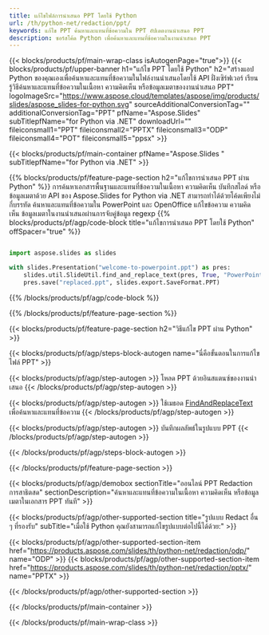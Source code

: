 ```yaml
---
title: แก้ไขไฟล์การนำเสนอ PPT โดยใช้ Python
url: /th/python-net/redaction/ppt/
keywords: แก้ไข PPT ค้นหาและแทนที่ข้อความใน PPT อัปเดตงานนำเสนอ PPT
description: ซอร์สโค้ด Python เพื่อค้นหาและแทนที่ข้อความในงานนำเสนอ PPT
---
```


{{< blocks/products/pf/main-wrap-class isAutogenPage="true">}}
{{< blocks/products/pf/upper-banner h1="แก้ไข PPT โดยใช้ Python" h2="สร้างแอป Python ของคุณเองเพื่อค้นหาและแทนที่ข้อความในไฟล์งานนำเสนอโดยใช้ API ฝั่งเซิร์ฟเวอร์ เรียนรู้วิธีค้นหาและแทนที่ข้อความในเนื้อหา ความคิดเห็น หรือข้อมูลเมตาของงานนำเสนอ PPT" logoImageSrc="https://www.aspose.cloud/templates/aspose/img/products/slides/aspose_slides-for-python.svg" sourceAdditionalConversionTag="" additionalConversionTag="PPT" pfName="Aspose.Slides" subTitlepfName="for Python via .NET" downloadUrl="" fileiconsmall1="PPT" fileiconsmall2="PPTX" fileiconsmall3="ODP" fileiconsmall4="POT" fileiconsmall5="ppsx" >}}

{{< blocks/products/pf/main-container pfName="Aspose.Slides " subTitlepfName="for Python via .NET" >}}

{{% blocks/products/pf/feature-page-section  h2="แก้ไขการนำเสนอ PPT ผ่าน Python" %}}
การค้นหาเอกสารพื้นฐานและแทนที่ข้อความในเนื้อหา ความคิดเห็น บันทึกสไลด์ หรือข้อมูลเมตาด้วย API ของ Aspose.Slides for Python via .NET สามารถทำได้ด้วยโค้ดเพียงไม่กี่บรรทัด ค้นหาและแทนที่ข้อความใน PowerPoint และ OpenOffice แก้ไขข้อความ ความคิดเห็น ข้อมูลเมตาในงานนำเสนอผ่านการจับคู่ข้อมูล regexp
{{% blocks/products/pf/agp/code-block title="แก้ไขการนำเสนอ PPT โดยใช้ Python" offSpacer="true" %}}

```py

import aspose.slides as slides

with slides.Presentation("welcome-to-powerpoint.ppt") as pres:
    slides.util.SlideUtil.find_and_replace_text(pres, True, "PowerPoint", "Aspose.Slides", None)
    pres.save("replaced.ppt", slides.export.SaveFormat.PPT)
```

{{% /blocks/products/pf/agp/code-block %}}

{{% /blocks/products/pf/feature-page-section %}}

{{< blocks/products/pf/feature-page-section  h2="วิธีแก้ไข PPT ผ่าน Python" >}}

{{< blocks/products/pf/agp/steps-block-autogen name="นี่คือขั้นตอนในการแก้ไขไฟล์ PPT" >}}

{{< blocks/products/pf/agp/step-autogen >}}
โหลด PPT ด้วยอินสแตนซ์ของงานนำเสนอ
{{< /blocks/products/pf/agp/step-autogen >}}

{{< blocks/products/pf/agp/step-autogen >}}
ใช้เมธอด [FindAndReplaceText](https://reference.aspose.com/slides/python-net/aspose.slides.util/slideutil/) เพื่อค้นหาและแทนที่ข้อความ
{{< /blocks/products/pf/agp/step-autogen >}}

{{< blocks/products/pf/agp/step-autogen >}}
บันทึกผลลัพธ์ในรูปแบบ PPT
{{< /blocks/products/pf/agp/step-autogen >}}

{{< /blocks/products/pf/agp/steps-block-autogen >}}

{{< /blocks/products/pf/feature-page-section >}}

{{< blocks/products/pf/agp/demobox sectionTitle="ออนไลน์ PPT Redaction การสาธิตสด" sectionDescription="ค้นหาและแทนที่ข้อความในเนื้อหา ความคิดเห็น หรือข้อมูลเมตาในเอกสาร PPT ทันที" >}}

{{< blocks/products/pf/agp/other-supported-section title="รูปแบบ Redact อื่น ๆ ที่รองรับ" subTitle="เมื่อใช้ Python คุณยังสามารถแก้ไขรูปแบบต่อไปนี้ได้ด้วย:" >}}

{{< blocks/products/pf/agp/other-supported-section-item href="https://products.aspose.com/slides/th/python-net/redaction/odp/" name="ODP" >}}
{{< blocks/products/pf/agp/other-supported-section-item href="https://products.aspose.com/slides/th/python-net/redaction/pptx/" name="PPTX" >}}


{{< /blocks/products/pf/agp/other-supported-section >}}

{{< /blocks/products/pf/main-container >}}
    
{{< /blocks/products/pf/main-wrap-class >}}